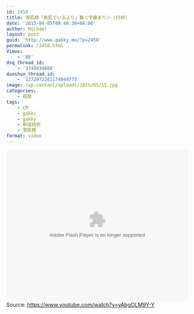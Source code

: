 ```yaml
---
id: 2458
title: 雪肌精「素肌でいるより」篇＜字幕あり＞（15秒）
date: '2015-04-05T09:40:30+08:00'
author: Michael
layout: post
guid: 'http://www.gakky.me/?p=2458'
permalink: /2458.html
Views:
    - '88'
dsq_thread_id:
    - '3749034660'
duoshuo_thread_id:
    - '1272072281174049775'
image: /wp-content/uploads/2015/05/15.jpg
categories:
    - 视频
tags:
    - CM
    - gakki
    - gakky
    - 新垣结衣
    - 雪肌精
format: video
---
```


<embed height="400" src="http://www.tudou.com/v/09PqI3G_yoc/&bid=05&rpid=51229674&resourceId=51229674_05_05_99/v.swf" type="application/x-shockwave-flash" width="480"></embed>  
Source: <https://www.youtube.com/watch?v=yAbgOLM9Y-Y>